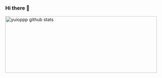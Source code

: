 ### Hi there 👋

<!--
**yuioppp/yuioppp** is a ✨ _special_ ✨ repository because its `README.md` (this file) appears on your GitHub profile.

Here are some ideas to get you started:

- 🔭 I’m currently working on ...
- 🌱 I’m currently learning ...
- 👯 I’m looking to collaborate on ...
- 🤔 I’m looking for help with ...
- 💬 Ask me about ...
- 📫 How to reach me: ...
- 😄 Pronouns: ...
- ⚡ Fun fact: ...
-->

<a href="https://github.com/anuraghazra/github-readme-stats">
  <img align="center" src="https://github-readme-stats.vercel.app/api?username=yuioppp&hide=contribs,issues&count_private=true&show_icons=true&theme=material-palenight" alt="yuioppp github stats" width="480" height="180" />
</a>

<!--
<a  href="https://github.com/anuraghazra/github-readme-stats">
  <img align="center" src="https://github-readme-stats.vercel.app/api/top-langs/?username=yuioppp&layout=compact&theme=material-palenight" alt="Top Langs" height="153" />
</a>
-->
